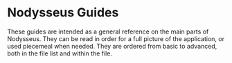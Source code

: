 # Nodysseus Guides

These guides are intended as a general reference on the main parts of Nodysseus. They can be read in order for a full picture of the application, or used piecemeal when needed. They are ordered from basic to advanced, both in the file list and within the file.